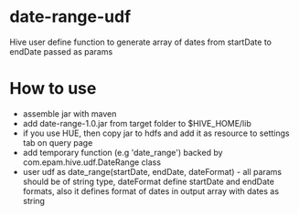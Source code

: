 # date-range-udf
Hive user define function to generate array of dates from startDate to endDate passed as params

# How to use
- assemble jar with maven
- add date-range-1.0.jar from target folder to $HIVE_HOME/lib
- if you use HUE, then copy jar to hdfs and add it as resource to settings tab on query page
- add temporary function (e.g 'date_range') backed by com.epam.hive.udf.DateRange class
- user udf as date_range(startDate, endDate, dateFormat) - all params should be of string type, dateFormat define startDate and endDate formats, also it defines format of dates in output array with dates as string
